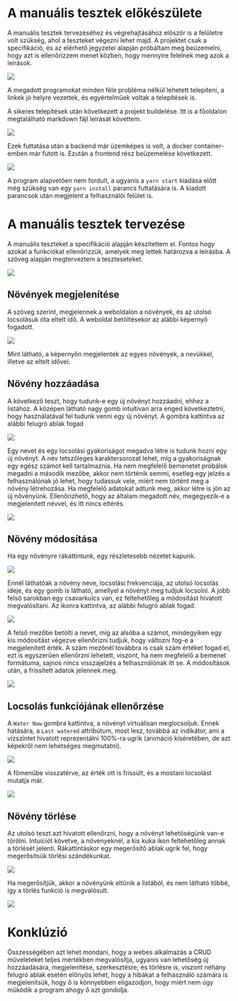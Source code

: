 # A manuális tesztek előkészülete

A manuális tesztek tervezéséhez és végrehajtásához először is a felületre volt szükség, ahol a teszteket végezni lehet majd. A projektet csak a specifikáció, és az elérhető jegyzetei alapján próbáltam meg beüzemelni, hogy azt is ellenőrizzem menet közben, hogy mennyire felelnek meg azok a leírások. 

![](./images/manual_tests/requirements.png)

A megadott programokat minden féle probléma nélkül lehetett telepíteni, a linkek jó helyre vezettek, és egyértelműek voltak a telepítések is.

A sikeres telepítések után következett a projekt buildelése. Itt is a főoldalon megtalálható markdown fájl leírását követtem.

![](./images/manual_tests/backend_instructions.png)

Ezek futtatása után a backend már üzemképes is volt, a docker container-emben már futott is. Ezután a frontend rész beüzemelése következett. 

![](./images/manual_tests/frontend_instructions.png)

A program alapvetően nem fordult, a ugyanis a `yarn start` kiadása előtt még szükség van egy `yarn install` parancs futtatására is. A kiadott parancsok után megjelent a felhasználói felület is.



# A manuális tesztek tervezése

A manuális teszteket a specifikáció alapján készítettem el. Fontos hogy azokat a funkciókat ellenőrizzük, amelyek meg lettek határozva a leírásba. A szöveg alapján megterveztem a teszteseteket.

![](./images/manual_tests/description.png)

## Növények megjelenítése

A szöveg szerint, megjelennek a weboldalon a növények, és az utolsó locsolásuk óta eltelt idő. A weboldal betöltésekor az alábbi képernyő fogadott. 

![](./images/manual_tests/webscreen1.png)

Mint látható, a képernyőn megjelentek az egyes növények, a nevükkel, illetve az eltelt idővel. 

## Növény hozzáadása

A következő teszt, hogy tudunk-e egy új növényt hozzáadni, ehhez a listához. A középen látható nagy gomb intuitívan arra enged következtetni, hogy használatával fel tudunk venni egy új növényt. A gombra kattintva az alábbi felugró ablak fogad

![](./images/manual_tests/webscreen2.png)

Egy nevet és egy locsolási gyakoriságot megadva létre is tudunk hozni egy új növényt. A név tetszőleges karaktersorozat lehet, míg a gyakoriságnak egy egész számot kell tartalmaznia. Ha nem megfelelő bemenetet próbálok megadni a második mezőbe, akkor nem történik semmi, esetleg egy jelzés a felhasználónak jó lehet, hogy tudassuk vele, miért nem történt meg a növény létrehozása. Ha megfelelő adatokat adtunk meg, akkor létre is jön az új növényünk. Ellenőrizhető, hogy az általam megadott név, megegyezik-e a megjelenített névvel, és itt nincs eltérés.

![](./images/manual_tests/webscreen3.png)

## Növény módosítása

Ha egy növényre rákattintunk, egy részletesebb nézetet kapunk. 

![](./images/manual_tests/webscreen4.png)

Ennél láthatóak a növény neve, locsolási frekvenciája, az utolsó locsolás ideje, és egy gomb is látható, amellyel a növényt meg tudjuk locsolni. A jobb felső sarokban egy csavarkulcs van, ez feltehetőleg a módosítást hivatott megvalósítani. Az ikonra kattintva, az alábbi felugró ablak fogad.

![](./images/manual_tests/webscreen5.png)

A felső mezőbe betölti a nevet, míg az alsóba a számot, mindegyiken egy kis módosítást végezve ellenőrizni tudjuk, hogy változni fog-e a megjelenített érték. 
A szám mezőnél továbbra is csak szám értéket fogad el, ezt is egyszerűen ellenőrzni lehetett, viszont, ha nem megfelelő a bemenet formátuma, sajnos nincs visszajelzés a felhasználónak itt se. A módosítások után, a frissített adatok jelennek meg. 

![](./images/manual_tests/webscreen6.png)

## Locsolás funkciójának ellenőrzése

A `Water Now` gombra kattintva, a növényt virtuálisan meglocsoljuk. Ennek hatására, a `Last watered` attribútum, most lesz, továbbá az indikátor, ami a vízszintet hivatott reprezentálni 100%-ra ugrik (animáció kíséretében, de azt képekről nem lehetséges megmutatni).

![](./images/manual_tests/webscreen7.png)

A főmenübe visszatérve, az érték ott is frissült, és a mostani locsolást mutatja már. 

![](./images/manual_tests/webscreen8.png)

## Növény törlése

Az utolsó teszt azt hivatott ellenőrzni, hogy a növényt lehetőségünk van-e törölni. Intuíciót követve, a növényeknél, a kis kuka ikon feltehetőleg annak a törlését jelenti. Rákattintáskor egy megerősítő ablak ugrik fel, hogy megerősítsük törlési szándékunkat. 

![](./images/manual_tests/webscreen9.png)

Ha megerősítjük, akkor a növényünk eltűnik a listából, és nem látható többé, így a törlés funkció is megvalósult. 

![](./images/manual_tests/webscreen10.png)

# Konklúzió

Összességében azt lehet mondani, hogy a webes alkalmazás a CRUD műveleteket teljes mértékben megvalósítja, ugyanis van lehetőség új hozzáadására, megjelenítése, szerkesztésre, és törlésre is, viszont néhány felugró ablak esetén előnyös lehet, hogy a hibákat a felhasználó számára is megjelenítsük, hogy ő is könnyebben eligazodjon, hogy miért nem úgy működik a program ahogy ő azt gondolja. 